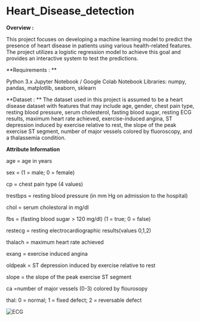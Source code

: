# Heart_Disease_detection

**Overview :**

This project focuses on developing a machine learning model to predict the presence of heart disease in patients using various health-related features. The project utilizes a logistic regression model to achieve this goal and provides an interactive system to test the predictions.

**Requirements : **

Python 3.x
Jupyter Notebook / Google Colab Notebook
Libraries: numpy, pandas, matplotlib, seaborn, sklearn

**Dataset : **
The dataset used in this project is assumed to be a heart disease dataset with features that may include age, gender, chest pain type, resting blood pressure, serum cholesterol, fasting blood sugar, resting ECG results, maximum heart rate achieved, exercise-induced angina, ST depression induced by exercise relative to rest, the slope of the peak exercise ST segment, number of major vessels colored by fluoroscopy, and a thalassemia condition.

**Attribute Information**

age = age in years

sex = (1 = male; 0 = female)

cp = chest pain type (4 values)

trestbps = resting blood pressure (in mm Hg on admission to the hospital)

chol = serum cholestoral in mg/dl

fbs = (fasting blood sugar > 120 mg/dl) (1 = true; 0 = false)

restecg = resting electrocardiographic results(values 0,1,2)

thalach = maximum heart rate achieved

exang = exercise induced angina

oldpeak = ST depression induced by exercise relative to rest

slope = the slope of the peak exercise ST segment

ca =number of major vessels (0-3) colored by flourosopy

thal: 0 = normal; 1 = fixed defect; 2 = reversable defect

![ECG](https://github.com/anantvyas/Heart_Disease_detection/assets/123868278/eacab771-005c-4693-bc54-533effa5c94e)


